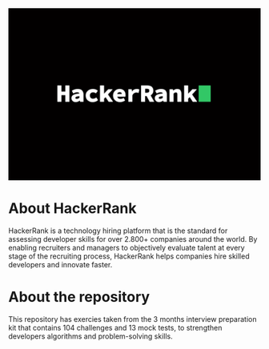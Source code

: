 <img src='HAckerRank.png' alt='logo' width='600' height='auto' align='center'>

# About HackerRank

HackerRank is a technology hiring platform that is the standard for assessing developer skills for over 2.800+ companies around the world.
By enabling recruiters and managers to objectively evaluate talent at every stage of the recruiting process, HackerRank helps companies hire skilled
developers and innovate faster.

# About the repository
This repository has exercies taken from the 3 months interview preparation kit that contains 104 challenges and 13 mock tests, to strengthen developers algorithms and problem-solving skills.
